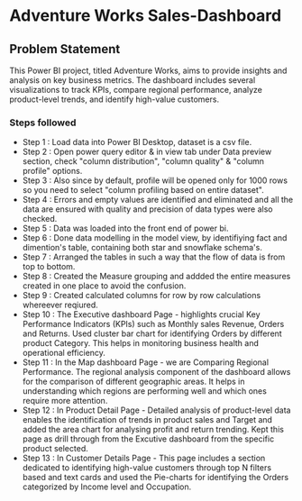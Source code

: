 # Adventure Works Sales-Dashboard

## Problem Statement
This Power BI project, titled Adventure Works, aims to provide insights and analysis on key business metrics. The dashboard includes several visualizations to track KPIs, compare regional performance, analyze product-level trends, and identify high-value customers.

### Steps followed 

- Step 1 : Load data into Power BI Desktop, dataset is a csv file.
- Step 2 : Open power query editor & in view tab under Data preview section, check "column distribution", "column quality" & "column profile" options.
- Step 3 : Also since by default, profile will be opened only for 1000 rows so you need to select "column profiling based on entire dataset".
- Step 4 : Errors and empty values are identified and eliminated and all the data are ensured with quality and precision of data types were also checked.
- Step 5 : Data was loaded into the front end of power bi.
- Step 6 : Done data modelling in the model view, by identifiying fact and dimention's table, containing both star and snowflake schema's.
- Step 7 : Arranged the tables in such a way that the flow of data is from top to bottom.
- Step 8 : Created the Measure grouping and addded the entire measures created in one place to avoid the confusion.
- Step 9 : Created calculated columns for row by row calculations whereever reqiured.
- Step 10 : The Executive dashboard Page -  highlights crucial Key Performance Indicators (KPIs) such as Monthly sales Revenue, Orders and Returns. Used cluster bar chart for identifying Orders by different product Category.
	    This helps in monitoring business health and operational efficiency.
- Step 11 : In the Map dashboard Page -  we are Comparing Regional Performance. The regional analysis component of the dashboard allows for the comparison of different geographic areas. 
            It helps in understanding which regions are performing well and which ones require more attention.
- Step 12 : In Product Detail Page - Detailed analysis of product-level data enables the identification of trends in product sales and Target and added the area chart for analysing profit and return trending.
            Kept this page as drill through from the Excutive dashboard from the specific product selected.
- Step 13 : In Customer Details Page - This page includes a section dedicated to identifying high-value customers through top N filters based and text cards and used the Pie-charts for identifying the Orders categorized by Income level
            and Occupation. 

